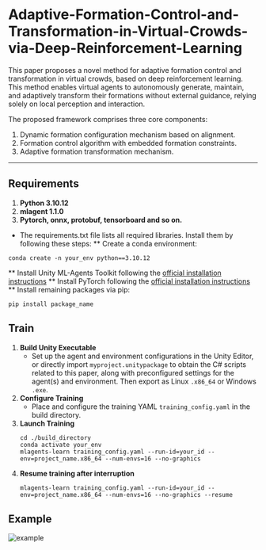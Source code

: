 # Adaptive-Formation-Control-and-Transformation-in-Virtual-Crowds-via-Deep-Reinforcement-Learning
This paper proposes a novel method for adaptive formation control and transformation in virtual crowds, based on deep reinforcement learning. This method enables virtual agents to autonomously generate, maintain, and adaptively transform their formations without external guidance, relying solely on local perception and interaction.

The proposed framework comprises three core components:
1. Dynamic formation configuration mechanism based on alignment.
2. Formation control algorithm with embedded formation constraints.
3. Adaptive formation transformation mechanism.

---

## Requirements
1. **Python 3.10.12**
2. **mlagent 1.1.0**
3. **Pytorch, onnx, protobuf, tensorboard and so on.**

* The requirements.txt file lists all required libraries. Install them by following these steps:
** Create a conda environment:
```
conda create -n your_env python==3.10.12  
```
** Install Unity ML-Agents Toolkit following the [official installation instructions](https://github.com/Unity-Technologies/ml-agents)
** Install PyTorch following the [official installation instructions](https://pytorch.org/)
** Install remaining packages via pip:
```
pip install package_name
```

## Train
1. **Build Unity Executable**  
   - Set up the agent and environment configurations in the Unity Editor, or directly import `myproject.unitypackage` to obtain the C# scripts related to this paper, along with preconfigured settings for the agent(s) and environment. Then export as Linux `.x86_64` or Windows `.exe`.
2. **Configure Training**  
   - Place and configure the training YAML `training_config.yaml` in the build directory.
3. **Launch Training**  
   ```
   cd ./build_directory
   conda activate your_env
   mlagents-learn training_config.yaml --run-id=your_id --env=project_name.x86_64 --num-envs=16 --no-graphics
   ```
4. **Resume training after interruption**
   ```
   mlagents-learn training_config.yaml --run-id=your_id --env=project_name.x86_64 --num-envs=16 --no-graphics --resume
   ```
   
## Example
![example](https://github.com/qyc15180240677/Adaptive-Formation-Control-and-Transformation-in-Virtual-Crowds-via-Deep-Reinforcement-Learning/blob/main/output(video-cutter-js.com)%20(3).gif "6 agents form a circular formation")
